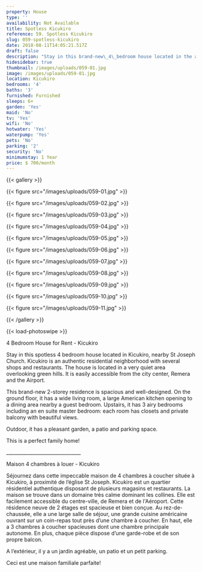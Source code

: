 ```yaml
---
property: House
type: ''
availability: Not Available
title: Spotless Kicukiro
reference: 59. Spotless Kicukiro
slug: 059-spotless-kicukiro
date: 2018-08-11T14:05:21.517Z
draft: false
description: "Stay in this brand-new\_4\_bedroom house located in the authentic residential\_area of Kicukiro.\_ \_ This spacious\_2-storey residence is and well-designed with airy bedrooms\_with closets and balconies with\_beautiful\_views!"
hidesidebar: true
thumbnail: /images/uploads/059-01.jpg
image: /images/uploads/059-01.jpg
location: Kicukiro
bedrooms: '4'
baths: '3'
furnished: Furnished
sleeps: 6+
garden: 'Yes'
maid: 'No'
tv: 'Yes'
wifi: 'No'
hotwater: 'Yes'
waterpump: 'Yes'
pets: 'No'
parking: '2'
security: 'No'
minimumstay: 1 Year
price: $ 700/month
---
```

{{< gallery >}}

{{< figure src="/images/uploads/059-01.jpg" >}}

{{< figure src="/images/uploads/059-02.jpg" >}}

{{< figure src="/images/uploads/059-03.jpg" >}}

{{< figure src="/images/uploads/059-04.jpg" >}}

{{< figure src="/images/uploads/059-05.jpg" >}}

{{< figure src="/images/uploads/059-06.jpg" >}}

{{< figure src="/images/uploads/059-07.jpg" >}}

{{< figure src="/images/uploads/059-08.jpg" >}}

{{< figure src="/images/uploads/059-09.jpg" >}}

{{< figure src="/images/uploads/059-10.jpg" >}}

{{< figure src="/images/uploads/059-11.jpg" >}}

{{< /gallery >}}

{{< load-photoswipe >}}

4 Bedroom House for Rent - Kicukiro

Stay in this spotless 4 bedroom house located in Kicukiro, nearby St Joseph Church. Kicukiro is an authentic residential neighborhood with several shops and restaurants. The house is located in a very quiet area overlooking green hills. It is easily accessible from the city center, Remera and the Airport.

This brand-new 2-storey residence is spacious and well-designed. On the ground floor, it has a wide living room, a large American kitchen opening to a dining area nearby a guest bedroom. Upstairs, it has 3 airy bedrooms including an en suite master bedroom: each room has closets and private balcony with beautiful views.

Outdoor, it has a pleasant garden, a patio and parking space.

This is a perfect family home! 

\_\_\_\_\_\_\_\_\_\_\_\_\_\_\_\_\_\_\_\_\_\_\_\_\_\_\_\_\_\__ 

Maison 4 chambres à louer - Kicukiro 

Séjournez dans cette impeccable maison de 4 chambres à coucher située à Kicukiro, à proximité de l’église St Joseph. Kicukiro est un quartier résidentiel authentique disposant de plusieurs magasins et restaurants. La maison se trouve dans un domaine très calme dominant les collines. Elle est facilement accessible du centre-ville, de Remera et de l'Aéroport. Cette résidence neuve de 2 étages est spacieuse et bien conçue. Au rez-de-chaussée, elle a une large salle de séjour, une grande cuisine américaine ouvrant sur un coin-repas tout près d’une chambre à coucher. En haut, elle a 3 chambres à coucher spacieuses dont une chambre principale autonome. En plus, chaque pièce dispose d’une garde-robe et de son propre balcon.

A l’extérieur, il y a un jardin agréable, un patio et un petit parking.

Ceci est une maison familiale parfaite!
